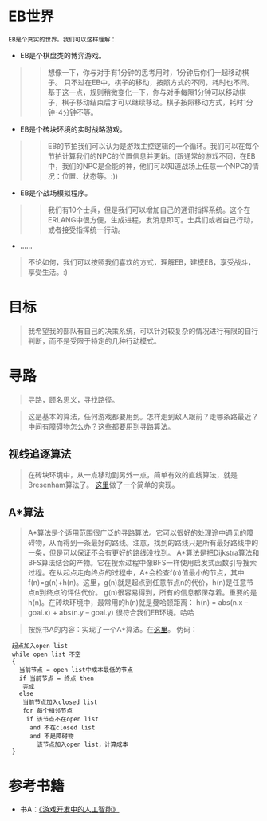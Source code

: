 

# EB世界 #
`EB是个真实的世界。我们可以这样理解：`
  * EB是个棋盘类的博弈游戏。
> > 想像一下，你与对手有1分钟的思考用时，1分钟后你们一起移动棋子。
> > 只不过在EB中，棋子的移动，按照方式的不同，耗时也不同。
> > 基于这一点，规则稍微变化一下，你与对手每隔1分钟可以移动棋子，棋子移动结束后才可以继续移动。棋子按照移动方式，耗时1分钟-4分钟不等。

  * EB是个砖块环境的实时战略游戏。
> > EB的节拍我们可以认为是游戏主控逻辑的一个循环。我们可以在每个节拍计算我们的NPC的位置信息并更新。(跟通常的游戏不同，在EB中，我们的NPC是全能的神，他们可以知道战场上任意一个NPC的情况：位置、状态等。:))

  * EB是个战场模拟程序。
> > 我们有10个士兵，但是我们可以增加自己的通讯指挥系统。这个在ERLANG中很方便，生成进程，发消息即可。士兵们或者自己行动，或者接受指挥统一行动。
  * ……


> 不论如何，我们可以按照我们喜欢的方式，理解EB，建模EB，享受战斗，享受生活。:)

# 目标 #
> 我希望我的部队有自己的决策系统，可以针对较复杂的情况进行有限的自行判断，而不是受限于特定的几种行动模式。

# 寻路 #
> 寻路，顾名思义，寻找路径。

> 这是基本的算法，任何游戏都要用到。怎样走到敌人跟前？走哪条路最近？中间有障碍物怎么办？这些都要用到寻路算法。

## 视线追逐算法 ##
> 在砖块环境中，从一点移动到另外一点，简单有效的直线算法，就是Bresenham算法了。
> [这里](http://erlbattle.googlecode.com/files/ai.7z)做了一个简单的实现。

## A\*算法 ##
> A\*算法是个适用范围很广泛的寻路算法。它可以很好的处理途中遇见的障碍物，从而得到一条最好的路线。注意，找到的路线只是所有最好路线中的一条，但是可以保证不会有更好的路线没找到。
> A\*算法是把Dijkstra算法和BFS算法结合的产物。它在搜索过程中像BFS一样使用启发式函数引导搜索过程。在从起点走向终点的过程中，A\*会检查f(n)值最小的节点，其中f(n)=g(n)+h(n)。这里，g(n)就是起点到任意节点n的代价，h(n)是任意节点n到终点的评估代价。
> g(n)很容易得到，所有的信息都保存着。重要的是h(n)。在砖块环境中，最常用的h(n)就是曼哈顿距离：
> h(n) = abs(n.x – goal.x) + abs(n.y – goal.y)
> 很符合我们EB环境。哈哈

> 按照书A的内容：实现了一个A\*算法。在[这里](http://erlbattle.googlecode.com/files/ai.7z)。
> 伪码：

```
 起点加入open list
 while open list 不空
 {
   当前节点 = open list中成本最低的节点
   if 当前节点 = 终点 then
    完成
   else
    当前节点加入closed list
    for 每个相邻节点
     if 该节点不在open list
      and 不在closed list
      and 不是障碍物
        该节点加入open list，计算成本
 }
```

# 参考书籍 #
  * 书A：[《游戏开发中的人工智能》](http://groups.google.com/group/erlbattle/files)